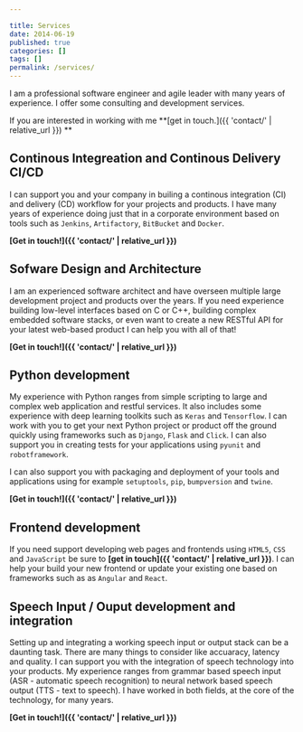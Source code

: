 ```yaml
---

title: Services
date: 2014-06-19
published: true
categories: []
tags: []
permalink: /services/
---
```

I am a professional software engineer and agile leader with many years of experience. 
I offer some consulting and development services.

If you are interested in working with me **[get in touch.]({{ 'contact/' | relative_url }}) **

Continous Integreation and Continous Delivery CI/CD
---------------------------------------------------

I can support you and your company in builing a continous integration (CI) and delivery (CD) workflow for your
projects and products. I have many years of experience doing just that in a corporate environment based on tools
such as ``Jenkins``, ``Artifactory``, ``BitBucket`` and ``Docker``.

**[Get in touch!]({{ 'contact/' | relative_url }})**


Sofware Design and Architecture
-------------------------------

I am an experienced software architect and have overseen multiple large development project and products over the years. 
If you need experience building low-level interfaces based on C or C++, building complex embedded software stacks, or even
want to create a new RESTful API for your latest web-based product I can help you with all of that!

**[Get in touch!]({{ 'contact/' | relative_url }})**


Python development
------------------

My experience with Python ranges from simple scripting to large and complex web application and restful services. 
It also includes some experience with deep learning toolkits such as ``Keras`` and ``Tensorflow``.
I can work with you to get your next Python project or product off the ground quickly using frameworks such as 
``Django``, ``Flask`` and ``Click``. I can also support you in creating tests for your applications using ``pyunit`` and 
``robotframework``.

I can also support you with packaging and deployment of your tools and applications using for example ``setuptools``, 
``pip``, ``bumpversion`` and ``twine``.

**[Get in touch!]({{ 'contact/' | relative_url }})**


Frontend development
--------------------

If you need support developing web pages and frontends using ``HTML5``, ``CSS`` and ``JavaScript`` be sure to 
**[get in touch]({{ 'contact/' | relative_url }})**. I can help your build your new frontend or update your existing
one based on frameworks such as as ``Angular`` and ``React``.


Speech Input / Ouput development and integration
------------------------------------------------

Setting up and integrating a working speech input or output stack can be a daunting task. There are many things to consider
like accuaracy, latency and quality. I can support you with the integration of speech technology into your products. My experience
ranges from grammar based speech input (ASR - automatic speech recognition) to neural network based speech output (TTS - text to speech).
I have worked in both fields, at the core of the technology, for many years. 

**[Get in touch!]({{ 'contact/' | relative_url }})**